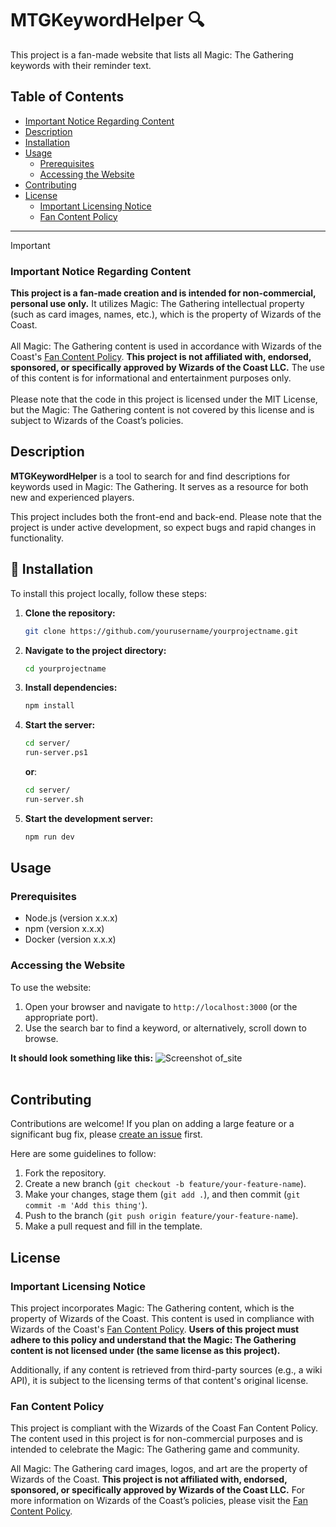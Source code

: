 # MTGKeywordHelper 🔍

This project is a fan-made website that lists all Magic: The Gathering keywords with their reminder text.

## Table of Contents

- [Important Notice Regarding Content](#important-notice-regarding-content)
- [Description](#description)
- [Installation](#-wrench-installation)
- [Usage](#usage)
    - [Prerequisites](#prerequisites)
    - [Accessing the Website](#accessing-the-website)
- [Contributing](#contributing)
- [License](#license)
    - [Important Licensing Notice](#important-licensing-notice)
    - [Fan Content Policy](#fan-content-policy)
---

> [!IMPORTANT]
>### Important Notice Regarding Content
>**This project is a fan-made creation and is intended for non-commercial, personal use only.** It utilizes Magic: The Gathering intellectual property (such as card images, names, etc.), which is the property of Wizards of the Coast. <br></br>
All Magic: The Gathering content is used in accordance with Wizards of the Coast's [Fan Content Policy](https://company.wizards.com/en/legal/fancontentpolicy). **This project is not affiliated with, endorsed, sponsored, or specifically approved by Wizards of the Coast LLC.** The use of this content is for informational and entertainment purposes only. <br></br>
Please note that the code in this project is licensed under the MIT License, but the Magic: The Gathering content is not covered by this license and is subject to Wizards of the Coast’s policies.

## Description

**MTGKeywordHelper** is a tool to search for and find descriptions for keywords used in Magic: The Gathering. It serves as a resource for both new and experienced players.

This project includes both the front-end and back-end. Please note that the project is under active development, so expect bugs and rapid changes in functionality.

## :wrench: Installation
To install this project locally, follow these steps:

1. **Clone the repository:**
    ```bash
   git clone https://github.com/yourusername/yourprojectname.git
    ```
2. **Navigate to the project directory:**
    ```bash
    cd yourprojectname
    ```
3. **Install dependencies:**
    ```bash
    npm install
    ```
4. **Start the server:**
    ```bash
    cd server/
    run-server.ps1
    ```
    **or**:
    ```bash
    cd server/
    run-server.sh
    ```
5. **Start the development server:**
    ```bash
    npm run dev
    ```
    
## Usage

### Prerequisites

- Node.js (version x.x.x)
- npm (version x.x.x)
- Docker (version x.x.x)

### Accessing the Website
To use the website:

1. Open your browser and navigate to `http://localhost:3000` (or the appropriate port).
2. Use the search bar to find a keyword, or alternatively, scroll down to browse.

**It should look something like this:**
![Screenshot of_site](https://github.com/user-attachments/assets/a298bab5-2f5b-4cf6-9685-fe769fac96a4)
<br> </br>

## Contributing
Contributions are welcome! If you plan on adding a large feature or a significant bug fix, please [create an issue](https://github.com/annk15/MTGKeywordHelper/issues) first.

Here are some guidelines to follow:

1. Fork the repository.
2. Create a new branch (`git checkout -b feature/your-feature-name`).
3. Make your changes, stage them (`git add .`), and then commit (`git commit -m 'Add this thing'`).
4. Push to the branch (`git push origin feature/your-feature-name`).
5. Make a pull request and fill in the template.

## License



### Important Licensing Notice

This project incorporates Magic: The Gathering content, which is the property of Wizards of the Coast. This content is used in compliance with Wizards of the Coast's [Fan Content Policy](https://company.wizards.com/en/legal/fancontentpolicy). **Users of this project must adhere to this policy and understand that the Magic: The Gathering content is not licensed under (the same license as this project).**

Additionally, if any content is retrieved from third-party sources (e.g., a wiki API), it is subject to the licensing terms of that content's original license.

### Fan Content Policy

This project is compliant with the Wizards of the Coast Fan Content Policy. The content used in this project is for non-commercial purposes and is intended to celebrate the Magic: The Gathering game and community.

All Magic: The Gathering card images, logos, and art are the property of Wizards of the Coast. **This project is not affiliated with, endorsed, sponsored, or specifically approved by Wizards of the Coast LLC.** For more information on Wizards of the Coast’s policies, please visit the [Fan Content Policy](https://company.wizards.com/en/legal/fancontentpolicy).
